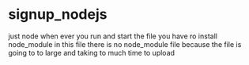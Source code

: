 # signup_nodejs


just node when ever you run and start the file you have ro install node_module in this file there is no node_module file because the file is going to to large and taking to much time to upload 

